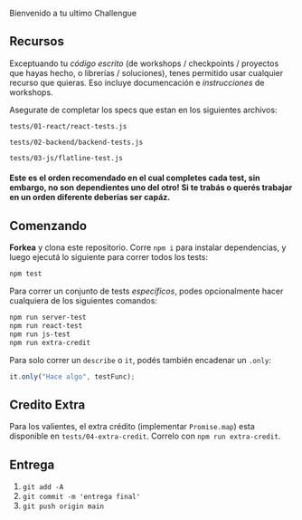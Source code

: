 Bienvenido a tu ultimo Challengue

## Recursos

Exceptuando tu _código escrito_ (de workshops / checkpoints / proyectos que hayas hecho, o librerías / soluciones), tenes permitido usar cualquier recurso que quieras. Eso incluye documencación e _instrucciones_ de workshops.

Asegurate de completar los specs que estan en los siguientes archivos:

`tests/01-react/react-tests.js`

`tests/02-backend/backend-tests.js`

`tests/03-js/flatline-test.js`

#### Este es el orden recomendado en el cual completes cada test, sin embargo, no son dependientes uno del otro! Si te trabás o querés trabajar en un orden diferente deberías ser capáz.

## Comenzando

**Forkea** y clona este repositorio. Corre `npm i` para instalar dependencias, y luego ejecutá lo siguiente para correr todos los tests:

```bash
npm test
```

Para correr un conjunto de tests _específicos_, podes opcionalmente hacer cualquiera de los siguientes comandos:

```bash
npm run server-test
npm run react-test
npm run js-test
npm run extra-credit
```

Para solo correr un `describe` o `it`, podés también encadenar un `.only`:

```js
it.only("Hace algo", testFunc);
```

## Credito Extra

Para los valientes, el extra crédito (implementar `Promise.map`) esta disponible en `tests/04-extra-credit`. Correlo con `npm run extra-credit`.

## Entrega

1. `git add -A`
2. `git commit -m 'entrega final'`
3. `git push origin main`